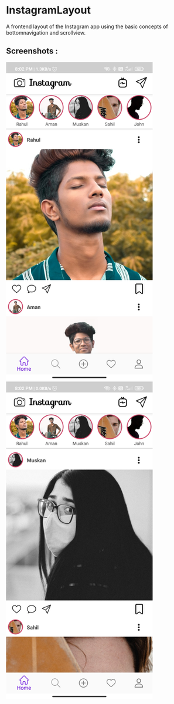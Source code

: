 # InstagramLayout
A frontend layout of the Instagram app using the basic concepts of bottomnavigation and scrollview.

## Screenshots :

<div class="row">
      <img src="/Screenshots/1615819914660.jpg" width="400" title="1">
      <img src="/Screenshots/1615819914649.jpg" width="400" title="2">
</div>
